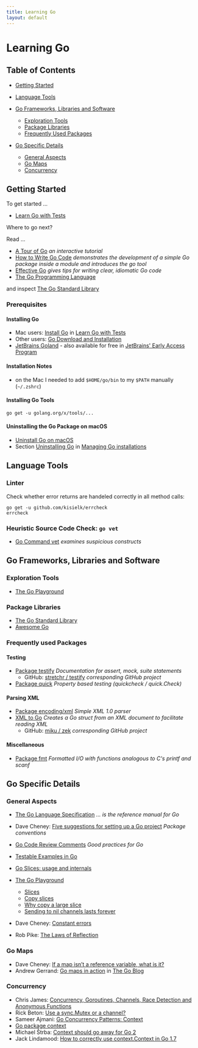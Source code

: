 ```yaml
---
title: Learning Go
layout: default
---
```

# Learning Go

## Table of Contents

* [Getting Started](#getting-started)
* [Language Tools](#language-tools)

* [Go Frameworks, Libraries and Software](#go-frameworks,-libraries-and-software)
  * [Exploration Tools](#exploration-tools)
  * [Package Libraries](#package-libraries)
  * [Frequently Used Packages](#frequently-used-packages)

* [Go Specific Details](#go-specific-details)
  * [General Aspects](#general-aspects)
  * [Go Maps](#go-maps)
  * [Concurrency](#concurrency)

## Getting Started

To get started ...

- [Learn Go with Tests](https://github.com/quii/learn-go-with-tests)

Where to go next?

Read ...

- [A Tour of Go](https://tour.golang.org/welcome/1) *an interactive tutorial*
- [How to Write Go Code](https://golang.org/doc/code) *demonstrates the development of a simple Go package inside a module and introduces the go tool*
- [Effective Go](https://golang.org/doc/effective_go) *gives tips for writing clear, idiomatic Go code*
- [The Go Programming Language](https://www.google.de/books/edition/The_Go_Programming_Language/t_rzrQEACAAJ)

and inspect [The Go Standard Library](https://golang.org/pkg/)

### Prerequisites

#### Installing Go

- Mac users: [Install Go](https://quii.gitbook.io/learn-go-with-tests/go-fundamentals/install-go) in [Learn Go with Tests](https://github.com/quii/learn-go-with-tests)
- Other users: [Go Download and Installation](https://golang.org/doc/install)
- [JetBrains Goland](https://www.jetbrains.com/go/) - also available for free in [JetBrains' Early Access Program](https://www.jetbrains.com/resources/eap/)

#### Installation Notes

- on the Mac I needed to add `$HOME/go/bin` to my `$PATH` manually (`~/.zshrc`)

#### Installing Go Tools

```shell
go get -u golang.org/x/tools/...
```

#### Uninstalling the Go Package on macOS

- [Uninstall Go on macOS](https://blog.dharnitski.com/2019/04/06/uninstall-go-on-mac/)
- Section [Uninstalling Go](https://golang.org/doc/manage-install#uninstalling) in [Managing Go installations](https://golang.org/doc/manage-install)

## Language Tools

### Linter

Check whether error returns are handeled correctly in all method calls:

```shell
go get -u github.com/kisielk/errcheck
errcheck
```

### Heuristic Source Code Check: `go vet`

* [Go Command vet](https://golang.org/cmd/vet/) *examines suspicious constructs*

## Go Frameworks, Libraries and Software

### Exploration Tools

* [The Go Playground](https://play.golang.org/)

### Package Libraries

* [The Go Standard Library](https://golang.org/pkg/)
* [Awesome Go](https://awesome-go.com)

### Frequently used Packages

#### Testing

* [Package testify](https://pkg.go.dev/github.com/stretchr/testify/assert) *Documentation for assert, mock, suite statements*
  * GitHub: [stretchr / testify](https://github.com/stretchr/testify) *corresponding GitHub project*
* [Package quick](https://golang.org/pkg/testing/quick/) *Property based testing (quickcheck / quick.Check)*

#### Parsing XML

* [Package encoding/xml](https://pkg.go.dev/encoding/xml?utm_source=godoc) *Simple XML 1.0 parser*
* [XML to Go](https://www.onlinetool.io/xmltogo/) *Creates a Go struct from an XML document to facilitate reading XML*
  * GitHub: [miku / zek](https://github.com/miku/zek) *corresponding GitHub project*

#### Miscellaneous

* [Package fmt](https://golang.org/pkt/fmt/) *Formatted I/O with functions analogous to C's printf and scanf*

## Go Specific Details

### General Aspects

* [The Go Language Specification](https://golang.org/ref/spec) *... is the reference manual for Go*

* Dave Cheney: [Five suggestions for setting up a Go project](https://dave.cheney.net/2014/12/01/five-suggestions-for-setting-up-a-go-project) *Package conventions*

* [Go Code Review Comments](https://github.com/golang/go/wiki/CodeReviewComments#named-result-parameters) *Good practices for Go*

* [Testable Examples in Go](https://blog.golang.org/examples)

* [Go Slices: usage and internals](https://blog.golang.org/slices-intro)

* [The Go Playground](https://play.golang.org/)
  * [Slices](https://play.golang.org/p/ICCWcRGIO68)
  * [Copy slices](https://play.golang.org/p/bTrRmYfNYCp)
  * [Why copy a large slice](https://play.golang.org/p/Poth8JS28sc)
  * [Sending to nil channels lasts forever](https://play.golang.org/p/IIbeAox5jKA)

* Dave Cheney: [Constant errors](https://dave.cheney.net/2016/04/07/constant-errors)

* Rob Pike: [The Laws of Reflection](https://blog.golang.org/laws-of-reflection)

### Go Maps

* Dave Cheney: [If a map isn’t a reference variable, what is it?](https://dave.cheney.net/2017/04/30/if-a-map-isnt-a-reference-variable-what-is-it)
* Andrew Gerrand: [Go maps in action](https://blog.golang.org/maps) in [The Go Blog](https://blog.golang.org/)

### Concurrency

* Chris James: [Concurrency, Goroutines, Channels, Race Detection and Anonymous Functions](https://quii.gitbook.io/learn-go-with-tests/go-fundamentals/concurrency)
* Rick Beton: [Use a sync.Mutex or a channel?](https://github.com/golang/go/wiki/MutexOrChannel)
* Sameer Ajmani: [Go Concurrency Patterns: Context](https://blog.golang.org/context)
* [Go package context](https://golang.org/pkg/context/)
* Michael Štrba: [Context should go away for Go 2](https://faiface.github.io/post/context-should-go-away-go2/)
* Jack Lindamood: [How to correctly use context.Context in Go 1.7](https://medium.com/@cep21/how-to-correctly-use-context-context-in-go-1-7-8f2c0fafdf39)
